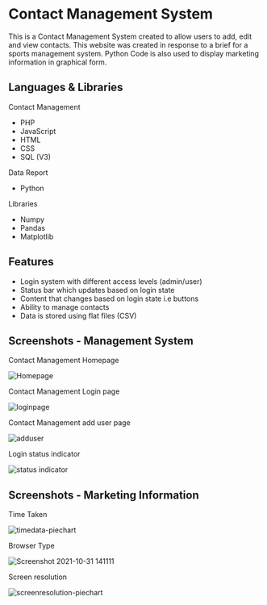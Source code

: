 
# Contact Management System

This is a Contact Management System created to allow users to add, edit and view contacts. This website was created in response to a brief for a sports management system. Python Code is also used to display marketing information in graphical form.


## Languages & Libraries
Contact Management
- PHP
- JavaScript
- HTML
- CSS
- SQL (V3)

Data Report
- Python

Libraries
- Numpy
- Pandas
- Matplotlib




## Features

- Login system with different access levels (admin/user)
- Status bar which updates based on login state
- Content that changes based on login state i.e buttons
- Ability to manage contacts
- Data is stored using flat files (CSV)


## Screenshots - Management System

Contact Management Homepage

![Homepage](https://user-images.githubusercontent.com/74415841/139600199-492dd885-046f-4f5e-90e0-bb4cbc75805c.png)

Contact Management Login page

![loginpage](https://user-images.githubusercontent.com/74415841/139600211-de17e2b1-847b-41b6-8732-1409cf6807a7.png)

Contact Management add user page 

![adduser](https://user-images.githubusercontent.com/74415841/139600349-9df4c3a6-7eb0-4a72-8037-c0edcbe6a93b.png)

Login status indicator

![status indicator](https://user-images.githubusercontent.com/74415841/139600359-0fd9d9ff-2c94-45e3-a132-1c48b06c9c02.png)





## Screenshots - Marketing Information

Time Taken

![timedata-piechart](https://user-images.githubusercontent.com/74415841/139599275-2ba80c9d-c19d-4e95-8b66-20a4d365da17.png)

Browser Type

![Screenshot 2021-10-31 141111](https://user-images.githubusercontent.com/74415841/139599298-305a0374-3923-49f5-a773-6779a3f18135.png)

Screen resolution

![screenresolution-piechart](https://user-images.githubusercontent.com/74415841/139599284-42e17a8d-18c4-48f0-8a0a-562acf8d273e.png)


